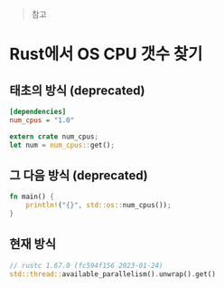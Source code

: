 > 참고

# Rust에서 OS CPU 갯수 찾기

## 태초의 방식 (deprecated)

```ini
[dependencies]
num_cpus = "1.0"
```

```rs
extern crate num_cpus;
let num = num_cpus::get();
```

## 그 다음 방식 (deprecated)

```rs
fn main() {
    println!("{}", std::os::num_cpus());
}
```

## 현재 방식

```rs
// rustc 1.67.0 (fc594f156 2023-01-24)
std::thread::available_parallelism().unwrap().get()
```
